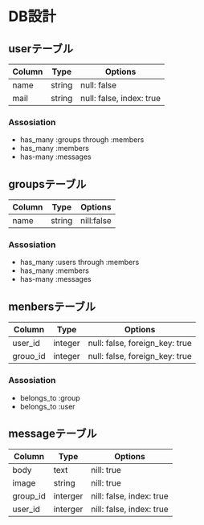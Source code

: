 # DB設計


## userテーブル

|Column|Type|Options|
|------|----|-------|
|name|string|null: false|
|mail|string|null: false, index: true|

### Assosiation
- has_many :groups through :members
- has_many :members
- has-many :messages

## groupsテーブル

|Column|Type|Options|
|------|----|-------|
|name|string|nill:false|

### Assosiation
- has_many :users through :members
- has_many :members
- has-many :messages

## menbersテーブル

|Column|Type|Options|
|------|----|-------|
|user_id|integer|null: false, foreign_key: true|
|grouo_id|integer|null: false, foreign_key: true|

### Assosiation
- belongs_to :group
- belongs_to :user

## messageテーブル

|Column|Type|Options|
|------|----|-------|
|body|text|nill: true|
|image|string|nill: true|
|group_id|interger|nill: false, index: true|
|user_id|interger|nill: false, index: true|